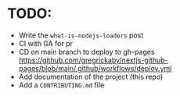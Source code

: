 # TODO:

- Write the `what-is-nodejs-loaders` post
- CI with GA for pr
- CD on main branch to deploy to gh-pages https://github.com/gregrickaby/nextjs-github-pages/blob/main/.github/workflows/deploy.yml
- Add documentation of the project (this repo)
- Add a `CONTRIBUTING.md` file
